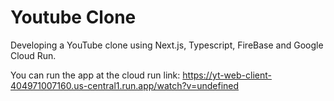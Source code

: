 # Youtube Clone

Developing a YouTube clone using Next.js, Typescript, FireBase and Google Cloud Run.

You can run the app at the cloud run link:
https://yt-web-client-404971007160.us-central1.run.app/watch?v=undefined 
